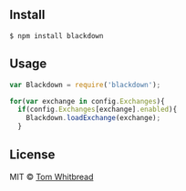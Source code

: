 ## Install

```
$ npm install blackdown
```


## Usage

```js
var Blackdown = require('blackdown');

for(var exchange in config.Exchanges){
  if(config.Exchanges[exchange].enabled){
    Blackdown.loadExchange(exchange);
  }

```


## License

MIT © [Tom Whitbread](https://blackdowncapital.co.uk)
